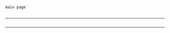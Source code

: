 ```
main page
```

<img src="../assets/readme/rasm-1" alt="">

***

<img src="../assets/readme/rasm-2" alt="">

***

<img src="../assets/readme/rasm-3" alt="">